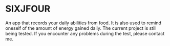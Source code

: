 # SIXJFOUR
An app that records your daily abilities from food. It is also used to remind oneself of the amount of energy gained daily. The current project is still being tested. If you encounter any problems during the test, please contact me.
